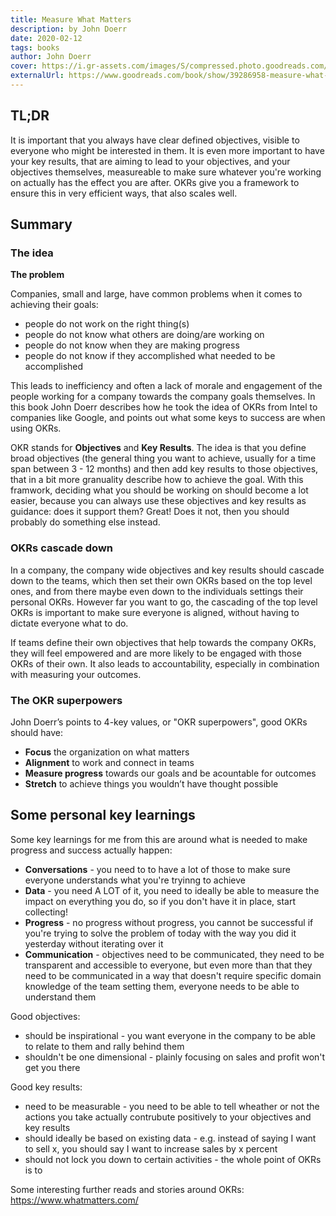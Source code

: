 ```yaml
---
title: Measure What Matters
description: by John Doerr
date: 2020-02-12
tags: books
author: John Doerr
cover: https://i.gr-assets.com/images/S/compressed.photo.goodreads.com/books/1521104315l/39286958._SY475_.jpg
externalUrl: https://www.goodreads.com/book/show/39286958-measure-what-matters
---
```


## TL;DR

It is important that you always have clear defined objectives, visible to everyone who might be interested in them. It is even more important to have your key results, that are aiming to lead to your objectives, and your objectives themselves, measureable to make sure whatever you're working on actually has the effect you are after. OKRs give you a framework to ensure this in very efficient ways, that also scales well.

## Summary

### The idea

**The problem**

Companies, small and large, have common problems when it comes to achieving their goals:

- people do not work on the right thing(s)
- people do not know what others are doing/are working on
- people do not know when they are making progress
- people do not know if they accomplished what needed to be accomplished

This leads to inefficiency and often a lack of morale and engagement of the people working for a company towards the company goals themselves. In this book John Doerr describes how he took the idea of OKRs from Intel to companies like Google, and points out what some keys to success are when using OKRs.

OKR stands for **Objectives** and **Key Results**. The idea is that you define broad objectives (the general thing you want to achieve, usually for a time span between 3 - 12 months) and then add key results to those objectives, that in a bit more granuality describe how to achieve the goal. With this framwork, deciding what you should be working on should become a lot easier, because you can always use these objectives and key results as guidance: does it support them? Great! Does it not, then you should probably do something else instead.

### OKRs cascade down

In a company, the company wide objectives and key results should cascade down to the teams, which then set their own OKRs based on the top level ones, and from there maybe even down to the individuals settings their personal OKRs. However far you want to go, the cascading of the top level OKRs is important to make sure everyone is aligned, without having to dictate everyone what to do.

If teams define their own objectives that help towards the company OKRs, they will feel empowered and are more likely to be engaged with those OKRs of their own. It also leads to accountability, especially in combination with measuring your outcomes.

### The OKR superpowers

John Doerr’s points to 4-key values, or "OKR superpowers", good OKRs should have:

- **Focus** the organization on what matters
- **Alignment** to work and connect in teams
- **Measure progress** towards our goals and be acountable for outcomes
- **Stretch** to achieve things you wouldn’t have thought possible

## Some personal key learnings

Some key learnings for me from this are around what is needed to make progress and success actually happen:

- **Conversations** - you need to to have a lot of those to make sure everyone understands what you're tryinng to achieve
- **Data** - you need A LOT of it, you need to ideally be able to measure the impact on everything you do, so if you don't have it in place, start collecting!
- **Progress** - no progress without progress, you cannot be successful if you're trying to solve the problem of today with the way you did it yesterday without iterating over it
- **Communication** - objectives need to be communicated, they need to be transparent and accessible to everyone, but even more than that they need to be communicated in a way that doesn't require specific domain knowledge of the team setting them, everyone needs to be able to understand them

Good objectives:

- should be inspirational - you want everyone in the company to be able to relate to them and rally behind them
- shouldn't be one dimensional - plainly focusing on sales and profit won't get you there

Good key results:

- need to be measurable - you need to be able to tell wheather or not the actions you take actually contrubute positively to your objectives and key results
- should ideally be based on existing data - e.g. instead of saying I want to sell x, you should say I want to increase sales by x percent
- should not lock you down to certain activities - the whole point of OKRs is to

Some interesting further reads and stories around OKRs: https://www.whatmatters.com/

